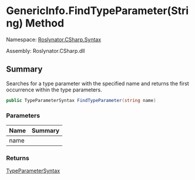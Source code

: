 # GenericInfo\.FindTypeParameter\(String\) Method

Namespace: [Roslynator.CSharp.Syntax](../../README.md)

Assembly: Roslynator\.CSharp\.dll

## Summary

Searches for a type parameter with the specified name and returns the first occurrence within the type parameters\.

```csharp
public TypeParameterSyntax FindTypeParameter(string name)
```

### Parameters

| Name | Summary |
| ---- | ------- |
| name | |

### Returns

[TypeParameterSyntax](https://docs.microsoft.com/en-us/dotnet/api/microsoft.codeanalysis.csharp.syntax.typeparametersyntax)


